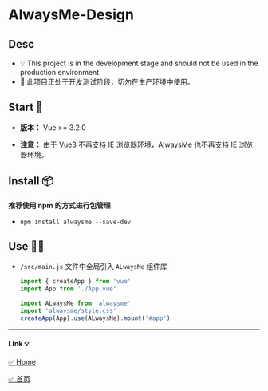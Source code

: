 # AlwaysMe-Design

## Desc

-   💡 This project is in the development stage and should not be used in the production environment.
-   👻 此项目正处于开发测试阶段，切勿在生产环境中使用。

## Start 💫

-	**版本：** Vue >= 3.2.0

-	**注意：** 由于 Vue3 不再支持 IE 浏览器环境，AlwaysMe 也不再支持 IE 浏览器环境。

## Install 📦️

**推荐使用 npm 的方式进行包管理**

-	`npm install alwaysme --save-dev`

## Use 🧑‍💻

-   `/src/main.js` 文件中全局引入 `ALwaysMe` 组件库

    ```javascript
    import { createApp } from 'vue'
    import App from './App.vue'

    import ALwaysMe from 'alwaysme'
    import 'alwaysme/style.css'
    createApp(App).use(ALwaysMe).mount('#app')
    ```


---

#### Link 💡

[✅ Home](https://www.alwaysme.org)

[✅ 首页](https://www.alwaysme.org)
